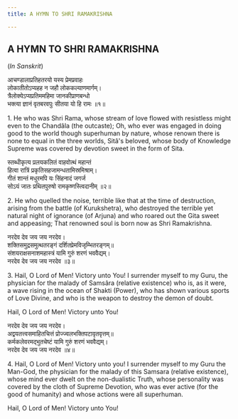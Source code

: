 ```yaml
---
title: A HYMN TO SHRI RAMAKRISHNA

---
```





  

## A HYMN TO SHRI RAMAKRISHNA

(*In Sanskrit*)

आचण्डालाप्रतिहतरयो यस्य प्रेमप्रवाहः  
लोकातीतोऽप्यहह न जहौ लोककल्याणमार्गम्।  
त्रैलोक्येऽप्यप्रतिममहिमा जानकीप्राणबन्धो  
भक्त्या ज्ञानं वृतबरवपुः सीतया यो हि रामः ॥१॥

1\. He who was Shri Rama, whose stream of love flowed with resistless
might even to the Chandâla (the outcaste); Oh, who ever was engaged in
doing good to the world though superhuman by nature, whose renown there
is none to equal in the three worlds, Sitâ's beloved, whose body of
Knowledge Supreme was covered by devotion sweet in the form of Sita.

स्तब्धीकृत्य प्रलयकलितं वाहवोत्थं महान्तं  
हित्वा रात्रिं प्रकृतिसहजामन्धतामिस्रमिश्राम्।  
गीतं शान्तं मधुरमपि यः सिंहनादं जगर्ज  
सोऽयं जातः प्रथितपुरुषो रामकृष्णस्त्विदानीम् ॥२॥

2\. He who quelled the noise, terrible like that at the time of
destruction, arising from the battle (of Kurukshetra), who destroyed the
terrible yet natural night of ignorance (of Arjuna) and who roared out
the Gita sweet and appeasing; That renowned soul is born now as Shri
Ramakrishna.

नरदेव देव     जय जय नरदेव।  
शक्तिसमुद्रसमुत्थतरङ्गं दर्शितप्रेमविजृम्भितरङ्गम्॥  
संशयराक्षसनाशमहास्त्रं यामि गुरुं शरणं भववैद्यम्।  
नरदेव देव     जय जय नरदेव ॥३॥

3\. Hail, O Lord of Men! Victory unto You! I surrender myself to my
Guru, the physician for the malady of Samsâra (relative existence) who
is, as it were, a wave rising in the ocean of Shakti (Power), who has
shown various sports of Love Divine, and who is the weapon to destroy
the demon of doubt.

Hail, O Lord of Men! Victory unto You!

नरदेव देव     जय जय नरदेव।  
अद्वयतत्त्वसमाहितचित्तं प्रोज्ज्वलभक्तिपटावृतवृत्तम्॥  
कर्मकलेवरमद्भुतचेष्टं यामि गुरुं शरणं भववैद्यम्।  
नरदेव देव     जय जय नरदेव ॥४॥

4\. Hail, O Lord of Men! Victory unto you! I surrender myself to my Guru
the Man-God, the physician for the malady of this Samsara (relative
existence), whose mind ever dwelt on the non-dualistic Truth, whose
personality was covered by the cloth of Supreme Devotion, who was ever
active (for the good of humanity) and whose actions were all superhuman.

Hail, O Lord of Men! Victory unto You!


